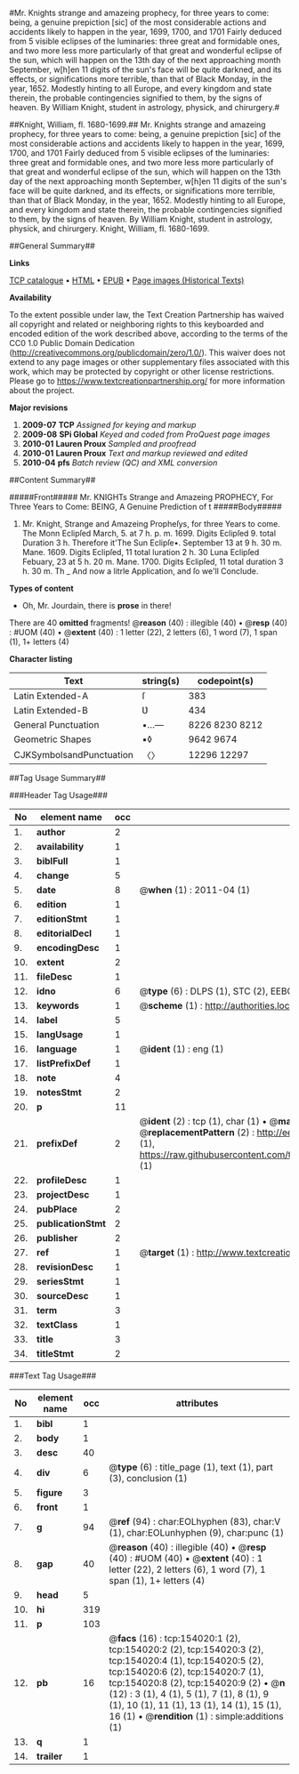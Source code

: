 #Mr. Knights strange and amazeing prophecy, for three years to come: being, a genuine prepiction [sic] of the most considerable actions and accidents likely to happen in the year, 1699, 1700, and 1701 Fairly deduced from 5 visible eclipses of the luminaries: three great and formidable ones, and two more less more particularly of that great and wonderful eclipse of the sun, which will happen on the 13th day of the next approaching month September, w[h]en 11 digits of the sun's face will be quite darkned, and its effects, or significations more terrible, than that of Black Monday, in the year, 1652. Modestly hinting to all Europe, and every kingdom and state therein, the probable contingencies signified to them, by the signs of heaven. By William Knight, student in astrology, physick, and chirurgery.#

##Knight, William, fl. 1680-1699.##
Mr. Knights strange and amazeing prophecy, for three years to come: being, a genuine prepiction [sic] of the most considerable actions and accidents likely to happen in the year, 1699, 1700, and 1701 Fairly deduced from 5 visible eclipses of the luminaries: three great and formidable ones, and two more less more particularly of that great and wonderful eclipse of the sun, which will happen on the 13th day of the next approaching month September, w[h]en 11 digits of the sun's face will be quite darkned, and its effects, or significations more terrible, than that of Black Monday, in the year, 1652. Modestly hinting to all Europe, and every kingdom and state therein, the probable contingencies signified to them, by the signs of heaven. By William Knight, student in astrology, physick, and chirurgery.
Knight, William, fl. 1680-1699.

##General Summary##

**Links**

[TCP catalogue](http://www.ota.ox.ac.uk/tcp/)  • 
[HTML](http://tei.it.ox.ac.uk/tcp/Texts-HTML/free/A87/A87815.html)  • 
[EPUB](http://tei.it.ox.ac.uk/tcp/Texts-EPUB/free/A87/A87815.epub) • 
[Page images (Historical Texts)](https://historicaltexts.jisc.ac.uk/eebo-99896262e)

**Availability**

To the extent possible under law, the Text Creation Partnership has waived all copyright and related or neighboring rights to this keyboarded and encoded edition of the work described above, according to the terms of the CC0 1.0 Public Domain Dedication (http://creativecommons.org/publicdomain/zero/1.0/). This waiver does not extend to any page images or other supplementary files associated with this work, which may be protected by copyright or other license restrictions. Please go to https://www.textcreationpartnership.org/ for more information about the project.

**Major revisions**

1. __2009-07__ __TCP__ *Assigned for keying and markup*
1. __2009-08__ __SPi Global__ *Keyed and coded from ProQuest page images*
1. __2010-01__ __Lauren Proux__ *Sampled and proofread*
1. __2010-01__ __Lauren Proux__ *Text and markup reviewed and edited*
1. __2010-04__ __pfs__ *Batch review (QC) and XML conversion*

##Content Summary##

#####Front#####
Mr. KNIGHTs Strange and Amazeing PROPHECY, For Three Years to Come: BEING, A Genuine Prediction of t
#####Body#####

1. Mr. Knight, Strange and Amazeing Propheſys, for three Years to come.
The Monn Eclipſed March, 5. at 7 h. p. m. 1699. Digits Eclipſed 9. total Duration 3 h. Therefore it'The Sun Eclipſe•. September 13 at 9 h. 30 m. Mane. 1609. Digits Eclipſed, 11 total luration 2 h. 30 Luna Eclipſed Febuary, 23 at 5 h. 20 m. Mane. 1700. Digits Eclipſed, 11 total duration 3 h. 30 m. Th
    _ And now a litrle Application, and ſo we'll Conclude.

**Types of content**

  * Oh, Mr. Jourdain, there is **prose** in there!

There are 40 **omitted** fragments! 
 @__reason__ (40) : illegible (40)  •  @__resp__ (40) : #UOM (40)  •  @__extent__ (40) : 1 letter (22), 2 letters (6), 1 word (7), 1 span (1), 1+ letters (4)

**Character listing**


|Text|string(s)|codepoint(s)|
|---|---|---|
|Latin Extended-A|ſ|383|
|Latin Extended-B|Ʋ|434|
|General Punctuation|•…—|8226 8230 8212|
|Geometric Shapes|▪◊|9642 9674|
|CJKSymbolsandPunctuation|〈〉|12296 12297|

##Tag Usage Summary##

###Header Tag Usage###

|No|element name|occ|attributes|
|---|---|---|---|
|1.|__author__|2||
|2.|__availability__|1||
|3.|__biblFull__|1||
|4.|__change__|5||
|5.|__date__|8| @__when__ (1) : 2011-04 (1)|
|6.|__edition__|1||
|7.|__editionStmt__|1||
|8.|__editorialDecl__|1||
|9.|__encodingDesc__|1||
|10.|__extent__|2||
|11.|__fileDesc__|1||
|12.|__idno__|6| @__type__ (6) : DLPS (1), STC (2), EEBO-CITATION (1), PROQUEST (1), VID (1)|
|13.|__keywords__|1| @__scheme__ (1) : http://authorities.loc.gov/ (1)|
|14.|__label__|5||
|15.|__langUsage__|1||
|16.|__language__|1| @__ident__ (1) : eng (1)|
|17.|__listPrefixDef__|1||
|18.|__note__|4||
|19.|__notesStmt__|2||
|20.|__p__|11||
|21.|__prefixDef__|2| @__ident__ (2) : tcp (1), char (1)  •  @__matchPattern__ (2) : ([0-9\-]+):([0-9IVX]+) (1), (.+) (1)  •  @__replacementPattern__ (2) : http://eebo.chadwyck.com/downloadtiff?vid=$1&page=$2 (1), https://raw.githubusercontent.com/textcreationpartnership/Texts/master/tcpchars.xml#$1 (1)|
|22.|__profileDesc__|1||
|23.|__projectDesc__|1||
|24.|__pubPlace__|2||
|25.|__publicationStmt__|2||
|26.|__publisher__|2||
|27.|__ref__|1| @__target__ (1) : http://www.textcreationpartnership.org/docs/. (1)|
|28.|__revisionDesc__|1||
|29.|__seriesStmt__|1||
|30.|__sourceDesc__|1||
|31.|__term__|3||
|32.|__textClass__|1||
|33.|__title__|3||
|34.|__titleStmt__|2||


###Text Tag Usage###

|No|element name|occ|attributes|
|---|---|---|---|
|1.|__bibl__|1||
|2.|__body__|1||
|3.|__desc__|40||
|4.|__div__|6| @__type__ (6) : title_page (1), text (1), part (3), conclusion (1)|
|5.|__figure__|3||
|6.|__front__|1||
|7.|__g__|94| @__ref__ (94) : char:EOLhyphen (83), char:V (1), char:EOLunhyphen (9), char:punc (1)|
|8.|__gap__|40| @__reason__ (40) : illegible (40)  •  @__resp__ (40) : #UOM (40)  •  @__extent__ (40) : 1 letter (22), 2 letters (6), 1 word (7), 1 span (1), 1+ letters (4)|
|9.|__head__|5||
|10.|__hi__|319||
|11.|__p__|103||
|12.|__pb__|16| @__facs__ (16) : tcp:154020:1 (2), tcp:154020:2 (2), tcp:154020:3 (2), tcp:154020:4 (1), tcp:154020:5 (2), tcp:154020:6 (2), tcp:154020:7 (1), tcp:154020:8 (2), tcp:154020:9 (2)  •  @__n__ (12) : 3 (1), 4 (1), 5 (1), 7 (1), 8 (1), 9 (1), 10 (1), 11 (1), 13 (1), 14 (1), 15 (1), 16 (1)  •  @__rendition__ (1) : simple:additions (1)|
|13.|__q__|1||
|14.|__trailer__|1||

